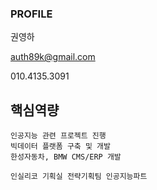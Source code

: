 ### PROFILE

권영하

auth89k@gmail.com

010.4135.3091
## 핵심역량
```
인공지능 관련 프로젝트 진행
빅데이터 플랫폼 구축 및 개발
한성자동차, BMW CMS/ERP 개발
```
```
인실리코 기획실 전략기획팀 인공지능파트
```
